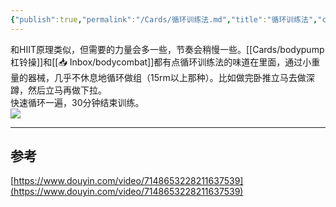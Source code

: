 ```yaml
---
{"publish":true,"permalink":"/Cards/循环训练法.md","title":"循环训练法","created":"2022-10-18","modified":"2023-03-14","published":"2025-07-29T23:03:59.621+08:00","cssclasses":""}
---
```



和HIIT原理类似，但需要的力量会多一些，节奏会稍慢一些。[[Cards/bodypump杠铃操]]和[[📥 Inbox/bodycombat]]都有点循环训练法的味道在里面，通过小重量的器械，几乎不休息地循环做组（15rm以上那种）。比如做完卧推立马去做深蹲，然后立马再做下拉。  
快速循环一遍，30分钟结束训练。  
![](https://img.oldwinter.top/20221018183145.png)

---

## 参考

[https://www.douyin.com/video/7148653228211637539](https://www.douyin.com/video/7148653228211637539)
